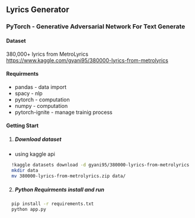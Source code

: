 ## Lyrics Generator 
### PyTorch - Generative Adversarial Network  For Text Generate

#### Dataset
380,000+ lyrics from MetroLyrics
https://www.kaggle.com/gyani95/380000-lyrics-from-metrolyrics

#### Requirments

* pandas - data import
* spacy - nlp
* pytorch - computation
* numpy - computation
* pytorch-ignite - manage trainig process

#### Getting Start

 1. ##### Download dataset

  * using kaggle api
  ```bash
    !kaggle datasets download -d gyani95/380000-lyrics-from-metrolyrics
    mkdir data
    mv 380000-lyrics-from-metrolyrics.zip data/
  ```
  2. ##### Python Requirments install and run
  ```bash
    pip install -r requirements.txt
    python app.py
  ```

